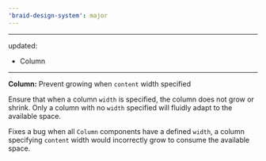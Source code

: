 ```yaml
---
'braid-design-system': major
---
```


---
updated:
  - Column
---

**Column:** Prevent growing when `content` width specified

Ensure that when a column `width` is specified, the column does not grow or shrink.
Only a column with no `width` specified will fluidly adapt to the available space.

Fixes a bug when all `Column` components have a defined `width`, a column specifying `content` width would incorrectly grow to consume the available space.
